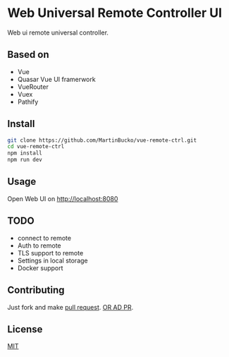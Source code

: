 # Web Universal Remote Controller UI

Web ui remote universal controller.

## Based on

* Vue
* Quasar Vue UI framerwork
* VueRouter
* Vuex
* Pathify

## Install

```sh
git clone https://github.com/MartinBucko/vue-remote-ctrl.git
cd vue-remote-ctrl
npm install
npm run dev
```

## Usage

Open Web UI on  [http://localhost:8080](http://localhost:8080)

## TODO

* connect to remote
* Auth to remote
* TLS support to remote
* Settings in local storage
* Docker support

## Contributing

Just fork and make [pull request](https://github.com/MartinBucko/vue-remote-ctrl/compare/dev?expand=1). [OR AD PR](https://github.com/MartinBucko/vue-remote-ctrl/issues/new).

## License

[MIT](./LICENSE.md)
